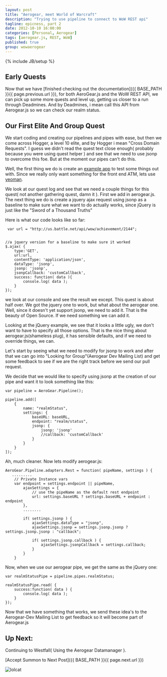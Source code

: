 ```yaml
---
layout: post
title: "Aerogear, meet World of Warcraft"
description: "Trying to use pipeline to connect to WoW REST api"
tagline: epicness, part 2
date: 2012-10-10 16:00:00
categories: [Personal, Aerogear]
tags: [aerogear.js, REST, WoW]
published: true
group: wowaerogear
---
```

{% include JB/setup %}

## Early Quests

Now that we have [finished checking out the documentation]({{ BASE_PATH }}{{ page.previous.url }}), for both AeroGear.js and the WoW REST API, we can pick up some more quests and level up, getting us closer to a run through Deadmines.  And by Deadmines, i mean call this API from Aerogear.js so we can check our realm status.

## Our First Elite And Group Quest

We start coding and creating our pipelines and pipes with ease,  but then we come across Hogger, a level 10 elite, and by Hogger i mean "Cross Domain Requests".  I guess we didn't read the quest text close enough( probably because you were using quest helper ) and see that we need to use jsonp to overcome this foe.  But at the moment our pipes can't do this.

Well, the first thing we do is create an [example app](https://github.com/lholmquist/WoWAerogear) to test some things out with.  Since we really only want something for the front end ATM, lets use [yeoman](yeoman.io).

We look at our quest log and see that we need a couple things for this quest( not another gathering quest, damn it ).  First we add in aerogear.js.  The next thing we do is create a jquery ajax request using jsonp as a baseline to make sure what we want to do actually works, since jQuery is just like the "Sword of a Thousand Truths"

Here is what our code looks like so far:

	 var url = "http://us.battle.net/api/wow/achievement/2144";


	//a jquery version for a baseline to make sure it worked
	$.ajax( {
        type:'GET',
        url:url,
        contentType: 'application/json',
        dataType: 'jsonp',
        jsonp: 'jsonp',
        jsonpCallback: 'customCallback',
        success: function( data ){
            console.log( data );
        }
    });

we look at our console and see the result we except.  This quest is about half over.  We got the jquery one to work, but what about the aerogear one. Well, since it doesn't yet support jsonp, we need to add it.  That is the beauty of Open Source.  If we need something we can add it.

Looking at the jQuery example, we see that it looks a little ugly, we don't want to have to specify all those options.  That is the nice thing about aerogear.js(shameless plug),  it has sensible defaults, and if we need to override things, we can.

Let's start by seeing what we need to modify for jsonp to work and after that we can go into "Looking for Group"(Aerogear Dev Mailing List) and get some feedback to see if we are the right track before we send our pull request.

We decide that we would like to specify using jsonp at the creation of our pipe and want it to look something like this:

	var pipeline = AeroGear.Pipeline();

    pipeline.add([
        {
            name: "realmStatus",
            settings: {
                baseURL: baseURL,
                endpoint: "realm/status",
                jsonp: {
                    jsonp: 'jsonp'
                    //callback: 'customCallback'
                }
            }
        }
    ]);

Ah, much cleaner.  Now lets modify aerogear.js:

	AeroGear.Pipeline.adapters.Rest = function( pipeName, settings ) {
       .........
        // Private Instance vars
        var endpoint = settings.endpoint || pipeName,
            ajaxSettings = {
                // use the pipeName as the default rest endpoint
                url: settings.baseURL ? settings.baseURL + endpoint : endpoint
            },
            ........

            if( settings.jsonp ) {
                ajaxSettings.dataType = "jsonp",
                ajaxSettings.jsonp = settings.jsonp.jsonp ? settings.jsonp.jsonp : "callback";

                if( settings.jsonp.callback ) {
                    ajaxSettings.jsonpCallback = settings.callback;
                }
            }
        }

Now, when we use our aerogear pipe, we get the same as the jQuery one:

	var realmStatusPipe = pipeline.pipes.realmStatus;

    realmStatusPipe.read( {
        success:function( data ) {
            console.log( data );
        }
    });


Now that we have something that works, we send these idea's to the Aerogear-Dev Mailing List to get feedback so it will become part of Aerogear.js


## Up Next:

Continuing to Westfall( Using the Aerogear Datamanager ).

[Accept Summon to Next Post]({{ BASE_PATH }}{{ page.next.url }})

![lolcat](http://3.bp.blogspot.com/_fr44lIzC03k/TO3ZHO7d9HI/AAAAAAAACQ4/ZmolDiykmrE/s1600/lolcat+rainbow.jpeg)
